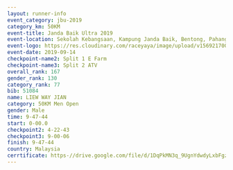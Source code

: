 ```yaml
---
layout: runner-info 
event_category: jbu-2019 
category_km: 50KM 
event-title: Janda Baik Ultra 2019  
event-location: Sekolah Kebangsaan, Kampung Janda Baik, Bentong, Pahang, Malaysia 
event-logo: https://res.cloudinary.com/raceyaya/image/upload/v1569217009/logo/janda-baik_vch1pc.jpg 
event-date: 2019-09-14 
checkpoint-name2: Split 1 E Farm 
checkpoint-name3: Split 2 ATV 
overall_rank: 167
gender_rank: 130
category_rank: 77
bib: 51084
name: LIEW WAY JIAN
category: 50KM Men Open
gender: Male
time: 9-47-44
start: 0-00.0
checkpoint2: 4-22-43
checkpoint3: 9-00-06
finish: 9-47-44
country: Malaysia
cerrtificate: https-//drive.google.com/file/d/1DqPkMN3q_9UgnYdwdyLxbFgzV9GLu6jA/view?usp=sharing
---
```

